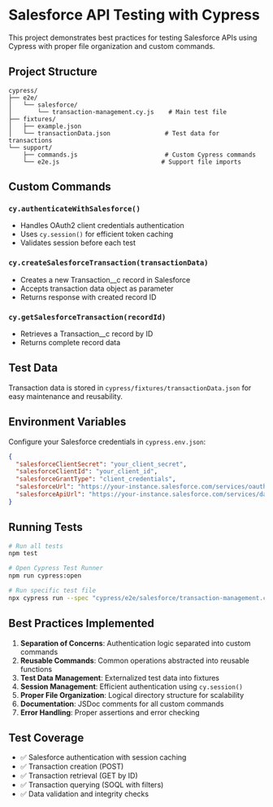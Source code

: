 # Salesforce API Testing with Cypress

This project demonstrates best practices for testing Salesforce APIs using Cypress with proper file organization and custom commands.

## Project Structure

```
cypress/
├── e2e/
│   └── salesforce/
│       └── transaction-management.cy.js    # Main test file
├── fixtures/
│   ├── example.json
│   └── transactionData.json               # Test data for transactions
└── support/
    ├── commands.js                        # Custom Cypress commands
    └── e2e.js                            # Support file imports
```

## Custom Commands

### `cy.authenticateWithSalesforce()`
- Handles OAuth2 client credentials authentication
- Uses `cy.session()` for efficient token caching
- Validates session before each test

### `cy.createSalesforceTransaction(transactionData)`
- Creates a new Transaction__c record in Salesforce
- Accepts transaction data object as parameter
- Returns response with created record ID

### `cy.getSalesforceTransaction(recordId)`
- Retrieves a Transaction__c record by ID
- Returns complete record data

## Test Data

Transaction data is stored in `cypress/fixtures/transactionData.json` for easy maintenance and reusability.

## Environment Variables

Configure your Salesforce credentials in `cypress.env.json`:

```json
{
  "salesforceClientSecret": "your_client_secret",
  "salesforceClientId": "your_client_id",
  "salesforceGrantType": "client_credentials",
  "salesforceUrl": "https://your-instance.salesforce.com/services/oauth2/token",
  "salesforceApiUrl": "https://your-instance.salesforce.com/services/data/v58.0"
}
```

## Running Tests

```bash
# Run all tests
npm test

# Open Cypress Test Runner
npm run cypress:open

# Run specific test file
npx cypress run --spec "cypress/e2e/salesforce/transaction-management.cy.js"
```

## Best Practices Implemented

1. **Separation of Concerns**: Authentication logic separated into custom commands
2. **Reusable Commands**: Common operations abstracted into reusable functions
3. **Test Data Management**: Externalized test data into fixtures
4. **Session Management**: Efficient authentication using `cy.session()`
5. **Proper File Organization**: Logical directory structure for scalability
6. **Documentation**: JSDoc comments for all custom commands
7. **Error Handling**: Proper assertions and error checking

## Test Coverage

- ✅ Salesforce authentication with session caching
- ✅ Transaction creation (POST)
- ✅ Transaction retrieval (GET by ID)
- ✅ Transaction querying (SOQL with filters)
- ✅ Data validation and integrity checks
